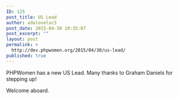 ```yaml
---
ID: 125
post_title: US Lead
author: adalovelac3
post_date: 2015-04-30 10:35:07
post_excerpt: ""
layout: post
permalink: >
  http://dev.phpwomen.org/2015/04/30/us-lead/
published: true
---
```

PHPWomen has a new US Lead. Many thanks to Graham Daniels for stepping up!

Welcome aboard.